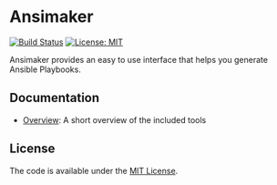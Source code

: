 # Ansimaker

[![Build Status](https://travis-ci.org/ansimaker/ansimaker.svg?branch=master)](https://travis-ci.org/ansimaker/ansimaker)
[![License: MIT](https://img.shields.io/badge/License-MIT-yellow.svg)](https://opensource.org/licenses/MIT)

Ansimaker provides an easy to use interface that helps you generate Ansible Playbooks.

## Documentation

- [Overview](docs/commands.md): A short overview of the included tools

License
-------
The code is available under the [MIT License](LICENSE.md).
